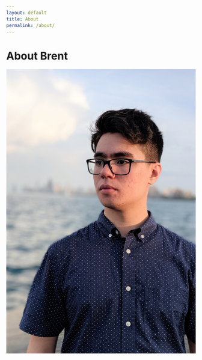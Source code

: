 ```yaml
---
layout: default
title: About
permalink: /about/
---
```


# About Brent

<img align="right" src="/assets/img/profilepicture.jpg">
